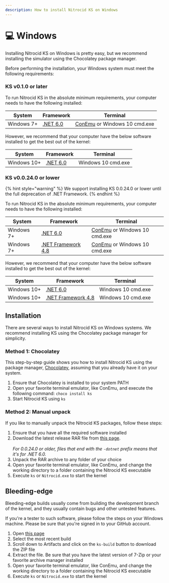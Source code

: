 ```yaml
---
description: How to install Nitrocid KS on Windows
---
```


# 💻 Windows

Installing Nitrocid KS on Windows is pretty easy, but we recommend installing the simulator using the Chocolatey package manager.

Before performing the installation, your Windows system must meet the following requirements:

### KS v0.1.0 or later

To run Nitrocid KS in the absolute minimum requirements, your computer needs to have the following installed:

| System     | Framework                                                          | Terminal                                                  |
| ---------- | ------------------------------------------------------------------ | --------------------------------------------------------- |
| Windows 7+ | [.NET 6.0](https://dotnet.microsoft.com/en-us/download/dotnet/6.0) | [ConEmu](https://conemu.github.io/) or Windows 10 cmd.exe |

However, we recommend that your computer have the below software installed to get the best out of the kernel:

| System      | Framework                                                          | Terminal           |
| ----------- | ------------------------------------------------------------------ | ------------------ |
| Windows 10+ | [.NET 6.0](https://dotnet.microsoft.com/en-us/download/dotnet/6.0) | Windows 10 cmd.exe |

### KS v0.0.24.0 or lower

{% hint style="warning" %}
We support installing KS 0.0.24.0 or lower until the full deprecation of .NET Framework.
{% endhint %}

To run Nitrocid KS in the absolute minimum requirements, your computer needs to have the following installed:

| System     | Framework                                                                                                        | Terminal                                                  |
| ---------- | ---------------------------------------------------------------------------------------------------------------- | --------------------------------------------------------- |
| Windows 7+ | [.NET 6.0](https://dotnet.microsoft.com/en-us/download/dotnet/6.0)                                               | [ConEmu](https://conemu.github.io/) or Windows 10 cmd.exe |
| Windows 7+ | [.NET Framework 4.8](https://dotnet.microsoft.com/en-us/download/dotnet-framework/thank-you/net48-web-installer) | [ConEmu](https://conemu.github.io/) or Windows 10 cmd.exe |

However, we recommend that your computer have the below software installed to get the best out of the kernel:

| System      | Framework                                                                                                        | Terminal           |
| ----------- | ---------------------------------------------------------------------------------------------------------------- | ------------------ |
| Windows 10+ | [.NET 6.0](https://dotnet.microsoft.com/en-us/download/dotnet/6.0)                                               | Windows 10 cmd.exe |
| Windows 10+ | [.NET Framework 4.8](https://dotnet.microsoft.com/en-us/download/dotnet-framework/thank-you/net48-web-installer) | Windows 10 cmd.exe |

## Installation

There are several ways to install Nitrocid KS on Windows systems. We recommend installing KS using the Chocolatey package manager for simplicity.

### Method 1: Chocolatey

This step-by-step guide shows you how to install Nitrocid KS using the package manager, [Chocolatey](https://chocolatey.org/install), assuming that you already have it on your system.

1. Ensure that Chocolatey is installed to your system PATH
2. Open your favorite terminal emulator, like ConEmu, and execute the following command: `choco install ks`
3. Start Nitrocid KS using `ks`

### Method 2: Manual unpack

If you like to manually unpack the Nitrocid KS packages, follow these steps:

1. Ensure that you have all the required software installed
2. Download the latest release RAR file from [this page](https://github.com/Aptivi/Kernel-Simulator/releases).\
   \
   _For 0.0.24.0 or older, files that end with the `-dotnet` prefix means that it's for .NET 6.0._
3. Unpack the RAR archive to any folder of your choice
4. Open your favorite terminal emulator, like ConEmu, and change the working directory to a folder containing the Nitrocid KS executable
5. Execute `ks` or `Nitrocid.exe` to start the kernel

## Bleeding-edge

Bleeding-edge builds usually come from building the development branch of the kernel, and they usually contain bugs and other untested features.

If you're a tester to such software, please follow the steps on your Windows machine. Please be sure that you're signed in to your GitHub account.

1. Open [this page](https://github.com/Aptivi/Kernel-Simulator/actions/workflows/build-win.yml)
2. Select the most recent build
3. Scroll down to Artifacts and click on the `ks-build` button to download the ZIP file
4. Extract the file. Be sure that you have the latest version of 7-Zip or your favorite archive manager installed
5. Open your favorite terminal emulator, like ConEmu, and change the working directory to a folder containing the Nitrocid KS executable
6. Execute `ks` or `Nitrocid.exe` to start the kernel
